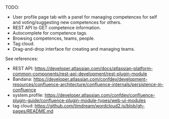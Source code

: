 TODO:

* User profile page tab with a panel for managing competences for self and voting/suggesting new competences for others.
* REST API to GET competence information.
* Autocomplete for competence tags.
* Browsing competences, teams, people.
* Tag cloud.
* Drag-and-drop interface for creating and managing teams.

See references:

* REST API: https://developer.atlassian.com/docs/atlassian-platform-common-components/rest-api-development/rest-plugin-module
* Bandana: https://developer.atlassian.com/confdev/development-resources/confluence-architecture/confluence-internals/persistence-in-confluence
* system.profile: https://developer.atlassian.com/confdev/confluence-plugin-guide/confluence-plugin-module-types/web-ui-modules
* tag cloud: https://github.com/timdream/wordcloud2.js/blob/gh-pages/README.md
